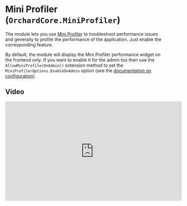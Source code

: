 # Mini Profiler (`OrchardCore.MiniProfiler`)

The module lets you use [Mini Profiler](https://miniprofiler.com/) to troubleshoot performance issues and generally to profile the performance of the application. Just enable the corresponding feature.

By default, the module will display the Mini Profiler performance widget on the frontend only. If you want to enable it for the admin too then use the `AllowMiniProfilerOnAdmin()` extension method to set the `MiniProfilerOptions.EnableOnAdmin` option (see the [documentation on configuration](../../core/Configuration/README.md)).

## Video

<iframe width="560" height="315" src="https://www.youtube-nocookie.com/embed/tFLZ4Ha7PZE" title="YouTube video player" frameborder="0" allow="accelerometer; autoplay; clipboard-write; encrypted-media; gyroscope; picture-in-picture" allowfullscreen></iframe>
